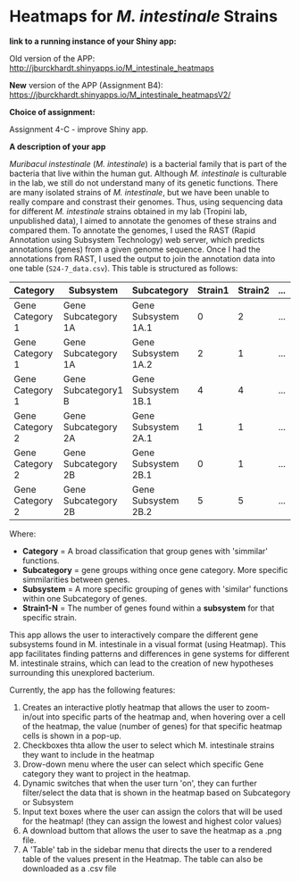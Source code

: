 # Heatmaps for *M. intestinale* Strains 

**link to a running instance of your Shiny app:**

Old version of the APP:
http://jburckhardt.shinyapps.io/M_intestinale_heatmaps

**New** version of the APP (Assignment B4):
https://jburckhardt.shinyapps.io/M_intestinale_heatmapsV2/

**Choice of assignment:** 

Assignment 4-C - improve Shiny app.

**A description of your app**

*Muribacul instestinale* (*M. intestinale*) is a bacterial family that is part of the bacteria that live within the human gut. Although *M. intestinale* 
is culturable in the lab, we still do not understand many of its genetic functions. There are many isolated strains of *M. intestinale*, but we have been unable to
really compare and constrast their genomes. Thus, using sequencing data for different *M. intestinale* strains obtained in my lab (Tropini lab, unpublished data), I 
aimed to annotate the genomes of these strains and compared them. To annotate the genomes, I used the RAST (Rapid Annotation using Subsystem Technology) web server,
which predicts annotations (genes) from a given genome sequence. Once I had the annotations from RAST, I used the output to join the annotation data into one table
(`S24-7_data.csv`). This table is structured as follows:

|Category | Subsystem | Subcategory | Strain1 | Strain2 | ... | StrainN |
| ------- | --------- | ----------- | ------- | ------- | --- | ------- |
| Gene Category 1 | Gene Subcategory 1A| Gene Subsystem 1A.1 | 0 | 2 | ... | X |
| Gene Category 1 | Gene Subcategory 1A| Gene Subsystem 1A.2 | 2 | 1 | ... | X |
| Gene Category 1 | Gene Subcategory1 B| Gene Subsystem 1B.1 | 4 | 4 | ... | X |
| Gene Category 2 | Gene Subcategory 2A| Gene Subsystem 2A.1 | 1 | 1 | ... | X |
| Gene Category 2 | Gene Subcategory 2B| Gene Subsystem 2B.1 | 0 | 1 | ... | X |
| Gene Category 2 | Gene Subcategory 2B| Gene Subsystem 2B.2 | 5 | 5 | ... | X |

Where:

- **Category** = A broad classification that group genes with 'simmilar' functions.
- **Subcategory** = gene groups withing once gene category. More specific simmilarities between genes.
- **Subsystem** = A more specific grouping of genes with 'similar' functions within one Subcategory of genes.
- **Strain1-N** = The number of genes found within a **subsystem** for that specific strain.

This app allows the user to interactively compare the different gene subsystems found in M. intestinale in a visual format (using Heatmap). 
This app facilitates finding patterns and differences in gene systems for different M. intestinale strains, which can lead to the creation of new
hypotheses surrounding this unexplored bacterium. 

Currently, the app has the following features:

1. Creates an interactive plotly heatmap that allows the user to zoom-in/out into specific parts of the heatmap and, when hovering over a cell of the heatmap, the value (number of genes) for that specific heatmap cells is shown in a pop-up.
2. Checkboxes thta allow the user to select which M. intestinale strains they want to include in the heatmap
3. Drow-down menu where the user can select which specific Gene category they want to project in the heatmap.
4. Dynamic switches that when the user turn 'on', they can further filter/select the data that is shown in the heatmap based on Subcategory or Subsystem
5. Input text boxes where the user can assign the colors that will be used for the heatmap! (they can assign the lowest and highest color values)
6. A download buttom that allows the user to save the heatmap as a .png file.
7. A 'Table' tab in the sidebar menu that directs the user to a rendered table of the values present in the Heatmap. The table can also be downloaded as a .csv file

